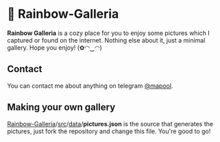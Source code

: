 # 🌈 Rainbow-Galleria

**Rainbow Galleria** is a cozy place for you to enjoy some pictures which I captured or found on the internet. Nothing else about it, just a minimal gallery. Hope you enjoy! (✿◠‿◠)


## Contact
You can contact me about anything on telegram [@mapool]([http://telegram.me/mapool](http://telegram.me/mapool)).

## Making your own gallery
 [Rainbow-Galleria](https://github.com/Ali-mszd/Rainbow-Galleria)/[src](https://github.com/Ali-mszd/Rainbow-Galleria/tree/master/src)/[data](https://github.com/Ali-mszd/Rainbow-Galleria/tree/master/src/data)/**pictures.json** is the source that generates the pictures, just fork the repository and change this file. You're good to go!
